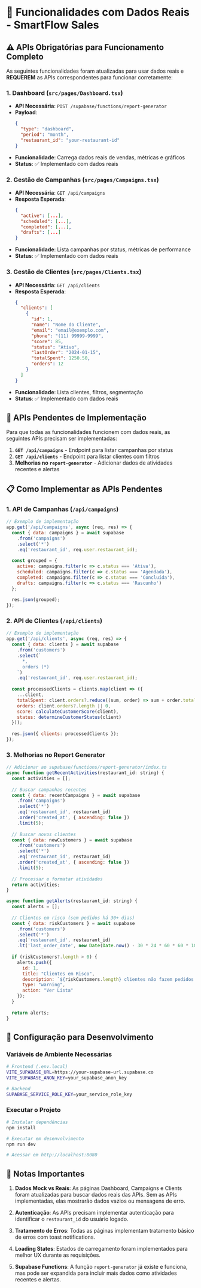 # 🔄 Funcionalidades com Dados Reais - SmartFlow Sales

## ⚠️ APIs Obrigatórias para Funcionamento Completo

As seguintes funcionalidades foram atualizadas para usar dados reais e **REQUEREM** as APIs correspondentes para funcionar corretamente:

### 1. **Dashboard** (`src/pages/Dashboard.tsx`)
- **API Necessária**: `POST /supabase/functions/report-generator`
- **Payload**: 
  ```json
  {
    "type": "dashboard",
    "period": "month",
    "restaurant_id": "your-restaurant-id"
  }
  ```
- **Funcionalidade**: Carrega dados reais de vendas, métricas e gráficos
- **Status**: ✅ Implementado com dados reais

### 2. **Gestão de Campanhas** (`src/pages/Campaigns.tsx`)
- **API Necessária**: `GET /api/campaigns`
- **Resposta Esperada**:
  ```json
  {
    "active": [...],
    "scheduled": [...],
    "completed": [...],
    "drafts": [...]
  }
  ```
- **Funcionalidade**: Lista campanhas por status, métricas de performance
- **Status**: ✅ Implementado com dados reais

### 3. **Gestão de Clientes** (`src/pages/Clients.tsx`)
- **API Necessária**: `GET /api/clients`
- **Resposta Esperada**:
  ```json
  {
    "clients": [
      {
        "id": 1,
        "name": "Nome do Cliente",
        "email": "email@exemplo.com",
        "phone": "(11) 99999-9999",
        "score": 85,
        "status": "Ativo",
        "lastOrder": "2024-01-15",
        "totalSpent": 1250.50,
        "orders": 12
      }
    ]
  }
  ```
- **Funcionalidade**: Lista clientes, filtros, segmentação
- **Status**: ✅ Implementado com dados reais

## 🚧 APIs Pendentes de Implementação

Para que todas as funcionalidades funcionem com dados reais, as seguintes APIs precisam ser implementadas:

1. **`GET /api/campaigns`** - Endpoint para listar campanhas por status
2. **`GET /api/clients`** - Endpoint para listar clientes com filtros
3. **Melhorias no `report-generator`** - Adicionar dados de atividades recentes e alertas

## 📋 Como Implementar as APIs Pendentes

### 1. API de Campanhas (`/api/campaigns`)
```javascript
// Exemplo de implementação
app.get('/api/campaigns', async (req, res) => {
  const { data: campaigns } = await supabase
    .from('campaigns')
    .select('*')
    .eq('restaurant_id', req.user.restaurant_id);
  
  const grouped = {
    active: campaigns.filter(c => c.status === 'Ativa'),
    scheduled: campaigns.filter(c => c.status === 'Agendada'),
    completed: campaigns.filter(c => c.status === 'Concluída'),
    drafts: campaigns.filter(c => c.status === 'Rascunho')
  };
  
  res.json(grouped);
});
```

### 2. API de Clientes (`/api/clients`)
```javascript
// Exemplo de implementação
app.get('/api/clients', async (req, res) => {
  const { data: clients } = await supabase
    .from('customers')
    .select(`
      *,
      orders (*)
    `)
    .eq('restaurant_id', req.user.restaurant_id);
  
  const processedClients = clients.map(client => ({
    ...client,
    totalSpent: client.orders?.reduce((sum, order) => sum + order.total, 0) || 0,
    orders: client.orders?.length || 0,
    score: calculateCustomerScore(client),
    status: determineCustomerStatus(client)
  }));
  
  res.json({ clients: processedClients });
});
```

### 3. Melhorias no Report Generator
```javascript
// Adicionar ao supabase/functions/report-generator/index.ts
async function getRecentActivities(restaurant_id: string) {
  const activities = [];
  
  // Buscar campanhas recentes
  const { data: recentCampaigns } = await supabase
    .from('campaigns')
    .select('*')
    .eq('restaurant_id', restaurant_id)
    .order('created_at', { ascending: false })
    .limit(5);
  
  // Buscar novos clientes
  const { data: newCustomers } = await supabase
    .from('customers')
    .select('*')
    .eq('restaurant_id', restaurant_id)
    .order('created_at', { ascending: false })
    .limit(5);
  
  // Processar e formatar atividades
  return activities;
}

async function getAlerts(restaurant_id: string) {
  const alerts = [];
  
  // Clientes em risco (sem pedidos há 30+ dias)
  const { data: riskCustomers } = await supabase
    .from('customers')
    .select('*')
    .eq('restaurant_id', restaurant_id)
    .lt('last_order_date', new Date(Date.now() - 30 * 24 * 60 * 60 * 1000).toISOString());
  
  if (riskCustomers?.length > 0) {
    alerts.push({
      id: 1,
      title: "Clientes em Risco",
      description: `${riskCustomers.length} clientes não fazem pedidos há mais de 30 dias`,
      type: "warning",
      action: "Ver Lista"
    });
  }
  
  return alerts;
}
```

## 🔧 Configuração para Desenvolvimento

### Variáveis de Ambiente Necessárias
```bash
# Frontend (.env.local)
VITE_SUPABASE_URL=https://your-supabase-url.supabase.co
VITE_SUPABASE_ANON_KEY=your_supabase_anon_key

# Backend
SUPABASE_SERVICE_ROLE_KEY=your_service_role_key
```

### Executar o Projeto
```bash
# Instalar dependências
npm install

# Executar em desenvolvimento
npm run dev

# Acessar em http://localhost:8080
```

## 📝 Notas Importantes

1. **Dados Mock vs Reais**: As páginas Dashboard, Campaigns e Clients foram atualizadas para buscar dados reais das APIs. Sem as APIs implementadas, elas mostrarão dados vazios ou mensagens de erro.

2. **Autenticação**: As APIs precisam implementar autenticação para identificar o `restaurant_id` do usuário logado.

3. **Tratamento de Erros**: Todas as páginas implementam tratamento básico de erros com toast notifications.

4. **Loading States**: Estados de carregamento foram implementados para melhor UX durante as requisições.

5. **Supabase Functions**: A função `report-generator` já existe e funciona, mas pode ser expandida para incluir mais dados como atividades recentes e alertas.
